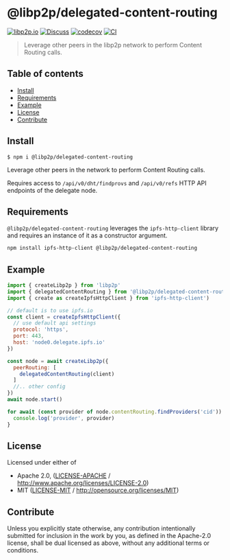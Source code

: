 # @libp2p/delegated-content-routing <!-- omit in toc -->

[![libp2p.io](https://img.shields.io/badge/project-libp2p-yellow.svg?style=flat-square)](http://libp2p.io/)
[![Discuss](https://img.shields.io/discourse/https/discuss.libp2p.io/posts.svg?style=flat-square)](https://discuss.libp2p.io)
[![codecov](https://img.shields.io/codecov/c/github/libp2p/js-libp2p-delegated-content-routing.svg?style=flat-square)](https://codecov.io/gh/libp2p/js-libp2p-delegated-content-routing)
[![CI](https://img.shields.io/github/workflow/status/libp2p/js-libp2p-delegated-content-routing/test%20&%20maybe%20release/master?style=flat-square)](https://github.com/libp2p/js-libp2p-delegated-content-routing/actions/workflows/js-test-and-release.yml)

> Leverage other peers in the libp2p network to perform Content Routing calls.

## Table of contents <!-- omit in toc -->

- [Install](#install)
- [Requirements](#requirements)
- [Example](#example)
- [License](#license)
- [Contribute](#contribute)

## Install

```console
$ npm i @libp2p/delegated-content-routing
```

Leverage other peers in the network to perform Content Routing calls.

Requires access to `/api/v0/dht/findprovs` and `/api/v0/refs` HTTP API endpoints of the delegate node.

## Requirements

`@libp2p/delegated-content-routing` leverages the `ipfs-http-client` library and requires an instance of it as a constructor argument.

```sh
npm install ipfs-http-client @libp2p/delegated-content-routing
```

## Example

```js
import { createLibp2p } from 'libp2p'
import { delegatedContentRouting } from '@libp2p/delegated-content-routing'
import { create as createIpfsHttpClient } from 'ipfs-http-client')

// default is to use ipfs.io
const client = createIpfsHttpClient({
  // use default api settings
  protocol: 'https',
  port: 443,
  host: 'node0.delegate.ipfs.io'
})

const node = await createLibp2p({
  peerRouting: [
    delegatedContentRouting(client)
  ]
  //.. other config
})
await node.start()

for await (const provider of node.contentRouting.findProviders('cid')) {
  console.log('provider', provider)
}
```

## License

Licensed under either of

- Apache 2.0, ([LICENSE-APACHE](LICENSE-APACHE) / <http://www.apache.org/licenses/LICENSE-2.0>)
- MIT ([LICENSE-MIT](LICENSE-MIT) / <http://opensource.org/licenses/MIT>)

## Contribute

Unless you explicitly state otherwise, any contribution intentionally submitted for inclusion in the work by you, as defined in the Apache-2.0 license, shall be dual licensed as above, without any additional terms or conditions.
